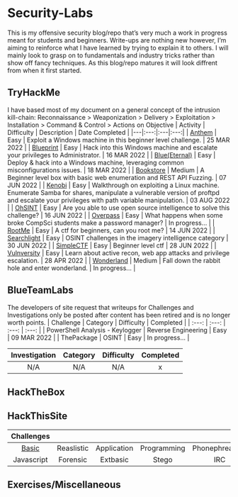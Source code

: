 # Security-Labs
This is my offensive security blog/repo that’s very much a work in progress meant for students and beginners. Write-ups are nothing new however, I’m aiming to reinforce what I have learned by trying to explain it to others. I will mainly look to grasp on to fundamentals and industry tricks rather than show off fancy techniques. As this blog/repo matures it will look diffrent from when it first started.

## TryHackMe
I have based most of my document on a general concept of the intrusion kill-chain:
Reconnaissance > Weaponization > Delivery > Exploitation > Installation > Command & Control > Actions on Objective
| Activity | Difficulty | Description | Date Completed |
|---|:---:|:---|:---:|
| [Anthem](https://github.com/dozmert/Security-Labs/blob/main/TryHackMe/Anthem/readme.md) | Easy | Exploit a Windows machine in this beginner level challenge. | 25 MAR 2022 |
| [Blueprint](https://github.com/dozmert/Security-Labs/blob/main/TryHackMe/Blueprint/readme.md) | Easy | Hack into this Windows machine and escalate your privileges to Administrator. | 16 MAR 2022 |
| [Blue(Eternal)](https://github.com/dozmert/Security-Labs/tree/main/TryHackMe/Blue(Eternal)#readme) | Easy | Deploy & hack into a Windows machine, leveraging common misconfigurations issues. | 18 MAR 2022 |
| [Bookstore](https://github.com/dozmert/Security-Labs/tree/main/TryHackMe/Bookstore#readme) | Medium | A Beginner level box with basic web enumeration and REST API Fuzzing. | 07 JUN 2022 |
| [Kenobi](https://github.com/dozmert/Security-Labs/tree/main/TryHackMe/Kenobi#readme) | Easy | Walkthrough on exploiting a Linux machine. Enumerate Samba for shares, manipulate a vulnerable version of proftpd and escalate your privileges with path variable manipulation. | 03 AUG 2022 |
| [OhSINT](https://github.com/dozmert/Security-Labs/tree/main/TryHackMe/OhSINT#readme) | Easy | Are you able to use open source intelligence to solve this challenge? | 16 JUN 2022 | 
| [Overpass](https://github.com/dozmert/Security-Labs/tree/main/TryHackMe/Overpass#readme) | Easy | What happens when some broke CompSci students make a password manager? | In progress... | 
| [RootMe](https://github.com/dozmert/Security-Labs/tree/main/TryHackMe/RootMe#readme) | Easy | A ctf for beginners, can you root me? | 14 JUN 2022 | 
| [Searchlight](https://github.com/dozmert/Security-Labs/blob/main/TryHackMe/Searchlight/readme.md) | Easy | OSINT challenges in the imagery intelligence category | 30 JUN 2022 | 
| [SimpleCTF](https://github.com/dozmert/Security-Labs/blob/main/TryHackMe/SimpleCTF/readme.md) | Easy | Beginner level ctf | 28 JUN 2022 | 
| [Vulnversity](https://github.com/dozmert/Security-Labs/blob/main/TryHackMe/Vunversity/readme.md) | Easy | Learn about active recon, web app attacks and privilege escalation. | 28 APR 2022 |
| [Wonderland](https://github.com/dozmert/Security-Labs/blob/main/TryHackMe/Wonderland/readme.md) | Medium | Fall down the rabbit hole and enter wonderland. | In progress... |

## BlueTeamLabs
The developers of site request that writeups for Challenges and Investigations only be posted after content has been retired and is no longer worth points.
| Challenge | Category | Difficulty | Completed |
| :---: | :---: | :---: | :---: |
| PowerShell Analysis - Keylogger | Reverse Engineering | Easy | 09 MAR 2022 |
| ThePackage | OSINT | Easy | In progress... |

| Investigation | Category | Difficulty | Completed |
| :---: | :---: | :---: | :---: |
| N/A | N/A | N/A | x |

## HackTheBox

## HackThisSite
| Challenges |  |  |  |  |
| :---: | :---: | :---: | :---: | :---: |
| [Basic](https://github.com/dozmert/Security-Labs/blob/main/HackThisSite/Basic/readme.md) | Reaslistic | Application | Programming | Phonephreaking |
| Javascript | Forensic | Extbasic | Stego | IRC |

## Exercises/Miscellaneous
